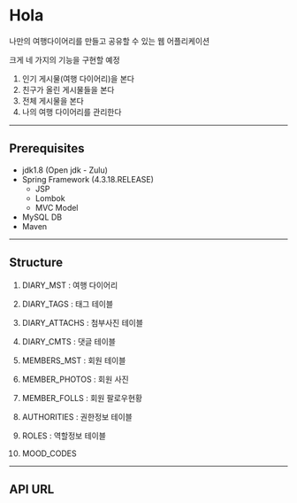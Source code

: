 # Hola
나만의 여행다이어리를 만들고 공유할 수 있는 웹 어플리케이션

크게 네 가지의 기능을 구현할 예정
1. 인기 게시물(여행 다이어리)을 본다
2. 친구가 올린 게시물들을 본다
3. 전체 게시물을 본다
4. 나의 여행 다이어리를 관리한다

-------------------------------

## Prerequisites

* jdk1.8 (Open jdk - Zulu)
* Spring Framework (4.3.18.RELEASE)
  - JSP
  - Lombok
  - MVC Model
* MySQL DB
* Maven

--------------------------------

## Structure

1. DIARY_MST : 여행 다이어리

2. DIARY_TAGS : 태그 테이블

3. DIARY_ATTACHS : 첨부사진 테이블

4. DIARY_CMTS : 댓글 테이블

5. MEMBERS_MST : 회원 테이블

6. MEMBER_PHOTOS : 회원 사진

7. MEMBER_FOLLS : 회원 팔로우현황

8. AUTHORITIES : 권한정보 테이블

9. ROLES : 역할정보 테이블

10. MOOD_CODES

--------------------------------

## API URL


